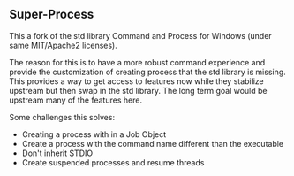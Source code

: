 ## Super-Process

This a fork of the std library Command and Process for Windows (under same MIT/Apache2 licenses).

The reason for this is to have a more robust command experience and provide the customization of creating process that the std library is missing. This provides a way to get access to features now while they stabilize upstream but then swap in the std library.  The long term goal would be upstream many of the features here.

Some challenges this solves:

- Creating a process with in a Job Object
- Create a process with the command name different than the executable
- Don't inherit STDIO
- Create suspended processes and resume threads

## 